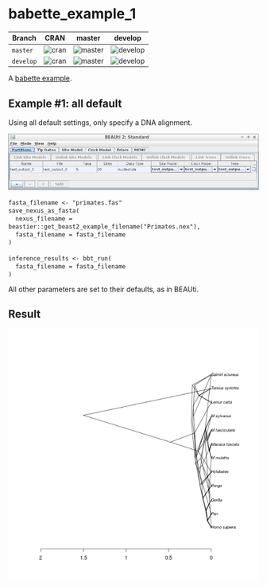 # babette_example_1

Branch   |CRAN                                                                                          |master                                                                                            |develop                                                                                            
---------|----------------------------------------------------------------------------------------------|--------------------------------------------------------------------------------------------------|---------------------------------------------------------------------------------------------------
`master` |![cran](https://github.com/ropensci/babette_example_1/workflows/cran/badge.svg?branch=master) |![master](https://github.com/ropensci/babette_example_1/workflows/master/badge.svg?branch=master) |![develop](https://github.com/ropensci/babette_example_1/workflows/develop/badge.svg?branch=master)
`develop`|![cran](https://github.com/ropensci/babette_example_1/workflows/cran/badge.svg?branch=develop)|![master](https://github.com/ropensci/babette_example_1/workflows/master/badge.svg?branch=develop)|![develop](https://github.com/ropensci/babette_example_1/workflows/develop/badge.svg?branch=develop)

A [babette example](https://github.com/richelbilderbeek/babette_examples).

## Example #1: all default

Using all default settings, only specify a DNA alignment.

![Example #1: all default](pics/all_default.png)

```
fasta_filename <- "primates.fas"
save_nexus_as_fasta(
  nexus_filename = beastier::get_beast2_example_filename("Primates.nex"),
  fasta_filename = fasta_filename
)

inference_results <- bbt_run(
  fasta_filename = fasta_filename
)
```

All other parameters are set to their defaults, as in BEAUti.

## Result

![](result.png)
